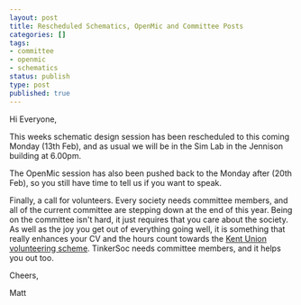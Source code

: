 ```yaml
---
layout: post
title: Rescheduled Schematics, OpenMic and Committee Posts
categories: []
tags:
- committee
- openmic
- schematics
status: publish
type: post
published: true
---
```

Hi Everyone,

This weeks schematic design session has been rescheduled to this coming Monday
(13th Feb), and as usual we will be in the Sim Lab in the Jennison building at
6.00pm.

The OpenMic session has also been pushed back to the Monday after (20th Feb),
so you still have time to tell us if you want to speak.

Finally, a call for volunteers. Every society needs committee members, and all
of the current committee are stepping down at the end of this year. Being on
the committee isn't hard, it just requires that you care about the society. As
well as the joy you get out of everything going well, it is something that
really enhances your CV and the hours count towards the [Kent Union
volunteering scheme](http://www.kentunionvolunteering.co.uk). TinkerSoc needs
committee members, and it helps you out too.

Cheers,

Matt
